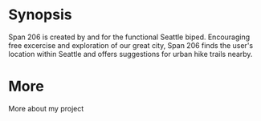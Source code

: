 <h1>Synopsis</h1>
<p>Span 206 is created by and for the functional Seattle biped. Encouraging free excercise and exploration of our great city, Span 206 finds the user's location within Seattle and offers suggestions for urban hike trails nearby.</p><b></b>
<h1>More</h1>
<p>More about my project</p>